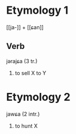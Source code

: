 # Etymology 1
[[ja-]] + [[ɕan]]

## Verb
jərajɕa (3 tr.)
1. to sell X to Y

# Etymology 2
jawɕa (2 intr.)
1. to hunt X
